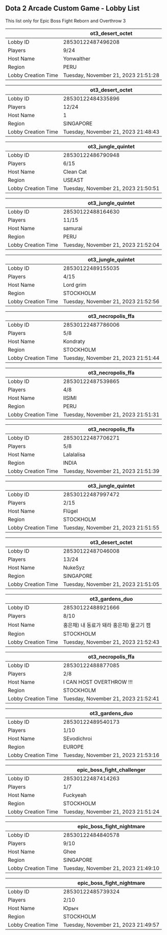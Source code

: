 ## Dota 2 Arcade Custom Game - Lobby List

This list only for Epic Boss Fight Reborn and Overthrow 3

|  | ot3_desert_octet |
| ------ | ------ |
| Lobby ID | 28530122487496208 |
| Players | 9/24 |
| Host Name | Yonwalther |
| Region | PERU |
| Lobby Creation Time | Tuesday, November 21, 2023 21:51:28 |


|  | ot3_desert_octet |
| ------ | ------ |
| Lobby ID | 28530122484335896 |
| Players | 12/24 |
| Host Name | 1 |
| Region | SINGAPORE |
| Lobby Creation Time | Tuesday, November 21, 2023 21:48:43 |


|  | ot3_jungle_quintet |
| ------ | ------ |
| Lobby ID | 28530122486790948 |
| Players | 6/15 |
| Host Name | Clean Cat |
| Region | USEAST |
| Lobby Creation Time | Tuesday, November 21, 2023 21:50:51 |


|  | ot3_jungle_quintet |
| ------ | ------ |
| Lobby ID | 28530122488164630 |
| Players | 11/15 |
| Host Name | samurai |
| Region | PERU |
| Lobby Creation Time | Tuesday, November 21, 2023 21:52:04 |


|  | ot3_jungle_quintet |
| ------ | ------ |
| Lobby ID | 28530122489155035 |
| Players | 4/15 |
| Host Name | Lord grim |
| Region | STOCKHOLM |
| Lobby Creation Time | Tuesday, November 21, 2023 21:52:56 |


|  | ot3_necropolis_ffa |
| ------ | ------ |
| Lobby ID | 28530122487786006 |
| Players | 5/8 |
| Host Name | Kondraty |
| Region | STOCKHOLM |
| Lobby Creation Time | Tuesday, November 21, 2023 21:51:44 |


|  | ot3_necropolis_ffa |
| ------ | ------ |
| Lobby ID | 28530122487539865 |
| Players | 4/8 |
| Host Name | IISIMI |
| Region | PERU |
| Lobby Creation Time | Tuesday, November 21, 2023 21:51:31 |


|  | ot3_necropolis_ffa |
| ------ | ------ |
| Lobby ID | 28530122487706271 |
| Players | 5/8 |
| Host Name | Lalalalisa |
| Region | INDIA |
| Lobby Creation Time | Tuesday, November 21, 2023 21:51:39 |


|  | ot3_jungle_quintet |
| ------ | ------ |
| Lobby ID | 28530122487997472 |
| Players | 2/15 |
| Host Name | Flügel |
| Region | STOCKHOLM |
| Lobby Creation Time | Tuesday, November 21, 2023 21:51:55 |


|  | ot3_desert_octet |
| ------ | ------ |
| Lobby ID | 28530122487046008 |
| Players | 13/24 |
| Host Name | NukeSyz |
| Region | SINGAPORE |
| Lobby Creation Time | Tuesday, November 21, 2023 21:51:05 |


|  | ot3_gardens_duo |
| ------ | ------ |
| Lobby ID | 28530122488921666 |
| Players | 8/10 |
| Host Name | 홍은채) 내 동료가 돼라 홍은채) 물고기 캠 |
| Region | STOCKHOLM |
| Lobby Creation Time | Tuesday, November 21, 2023 21:52:43 |


|  | ot3_necropolis_ffa |
| ------ | ------ |
| Lobby ID | 28530122488877085 |
| Players | 2/8 |
| Host Name | I CAN HOST OVERTHROW !!! |
| Region | STOCKHOLM |
| Lobby Creation Time | Tuesday, November 21, 2023 21:52:41 |


|  | ot3_gardens_duo |
| ------ | ------ |
| Lobby ID | 28530122489540173 |
| Players | 1/10 |
| Host Name | SEvodichroi |
| Region | EUROPE |
| Lobby Creation Time | Tuesday, November 21, 2023 21:53:16 |


|  | epic_boss_fight_challenger |
| ------ | ------ |
| Lobby ID | 28530122487414263 |
| Players | 1/7 |
| Host Name | Fuckyeah |
| Region | STOCKHOLM |
| Lobby Creation Time | Tuesday, November 21, 2023 21:51:24 |


|  | epic_boss_fight_nightmare |
| ------ | ------ |
| Lobby ID | 28530122484840578 |
| Players | 9/10 |
| Host Name | Ghee |
| Region | SINGAPORE |
| Lobby Creation Time | Tuesday, November 21, 2023 21:49:10 |


|  | epic_boss_fight_nightmare |
| ------ | ------ |
| Lobby ID | 28530122485739324 |
| Players | 2/10 |
| Host Name | Юрыч |
| Region | STOCKHOLM |
| Lobby Creation Time | Tuesday, November 21, 2023 21:49:57 |


